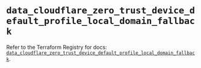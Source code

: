 # `data_cloudflare_zero_trust_device_default_profile_local_domain_fallback`

Refer to the Terraform Registry for docs: [`data_cloudflare_zero_trust_device_default_profile_local_domain_fallback`](https://registry.terraform.io/providers/cloudflare/cloudflare/5.4.0/docs/data-sources/zero_trust_device_default_profile_local_domain_fallback).
